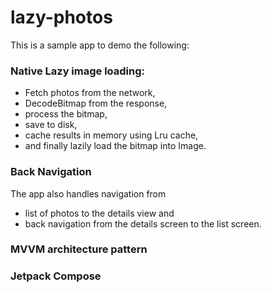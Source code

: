 # lazy-photos

This is a sample app to demo the following:

### Native Lazy image loading: 

* Fetch photos from the network, 
* DecodeBitmap from the response,
* process the bitmap,
* save to disk,
* cache results in memory using Lru cache,
* and finally lazily load the bitmap into Image.

### Back Navigation
The app also handles navigation from
  * list of photos to the details view and
  * back navigation from the details screen to the list screen.

### MVVM architecture pattern

### Jetpack Compose 